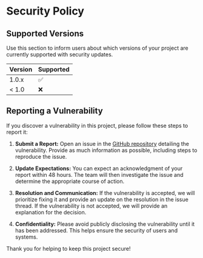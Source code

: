 # Security Policy

## Supported Versions

Use this section to inform users about which versions of your project are currently supported with security updates.

| Version | Supported          |
| ------- | ------------------ |
| 1.0.x   | :white_check_mark: |
| < 1.0   | :x:                |

## Reporting a Vulnerability

If you discover a vulnerability in this project, please follow these steps to report it:

1. **Submit a Report:** Open an issue in the [GitHub repository](https://github.com/Keshabkjha/WeatherApp/issues) detailing the vulnerability. Provide as much information as possible, including steps to reproduce the issue.

2. **Update Expectations:** You can expect an acknowledgment of your report within 48 hours. The team will then investigate the issue and determine the appropriate course of action.

3. **Resolution and Communication:** If the vulnerability is accepted, we will prioritize fixing it and provide an update on the resolution in the issue thread. If the vulnerability is not accepted, we will provide an explanation for the decision.

4. **Confidentiality:** Please avoid publicly disclosing the vulnerability until it has been addressed. This helps ensure the security of users and systems.

Thank you for helping to keep this project secure!
